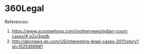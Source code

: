 # 360Legal

References:

1. https://www.scoopwhoop.com/inothernews/indian-court-cases/#.p2xi3qstb
2. http://abcnews.go.com/US/interesting-legal-cases-2011/story?id=15253666#1